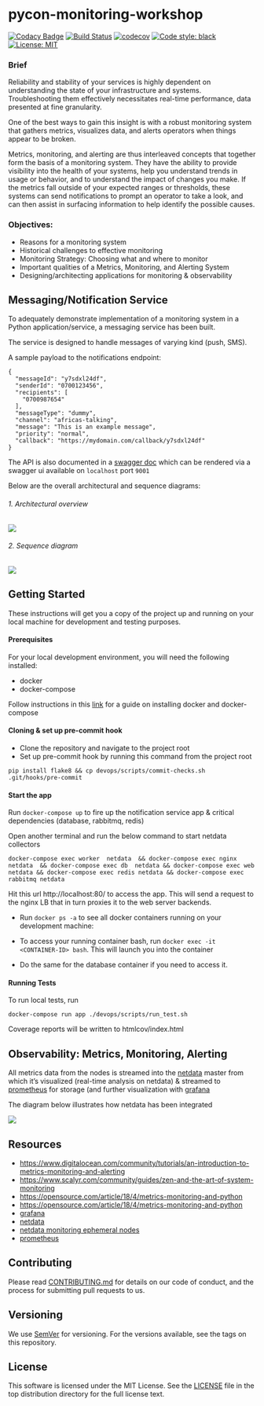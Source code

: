 # pycon-monitoring-workshop
[![Codacy Badge](https://api.codacy.com/project/badge/Grade/50af7728784642b78123b9cf4fa0f7bd)](https://app.codacy.com/app/kwahome/pycon-monitoring-workshop?utm_source=github.com&utm_medium=referral&utm_content=kwahome/pycon-monitoring-workshop&utm_campaign=Badge_Grade_Dashboard)
[![Build Status](https://travis-ci.com/kwahome/pycon-monitoring-workshop.svg?branch=master)](https://travis-ci.com/kwahome/pycon-monitoring-workshop)
[![codecov](https://codecov.io/gh/kwahome/pycon-monitoring-workshop/branch/master/graph/badge.svg)](https://codecov.io/gh/kwahome/pycon-monitoring-workshop)
[![Code style: black](https://img.shields.io/badge/code%20style-black-000000.svg)](https://github.com/ambv/black)
[![License: MIT](https://img.shields.io/badge/License-MIT-yellow.svg)](https://opensource.org/licenses/MIT)

### Brief
Reliability and stability of your services is highly dependent on understanding the state of your infrastructure and systems. Troubleshooting them effectively necessitates real-time performance, data presented at fine granularity.

One of the best ways to gain this insight is with a robust monitoring system that gathers metrics, visualizes data, and alerts operators when things appear to be broken.

Metrics, monitoring, and alerting are thus interleaved concepts that together form the basis of a monitoring system. They have the ability to provide visibility into the health of your systems, help you understand trends in usage or behavior, and to understand the impact of changes you make. If the metrics fall outside of your expected ranges or thresholds, these systems can send notifications to prompt an operator to take a look, and can then assist in surfacing information to help identify the possible causes.

### Objectives:

- Reasons for a monitoring system
- Historical challenges to effective monitoring
- Monitoring Strategy: Choosing what and where to monitor
- Important qualities of a Metrics, Monitoring, and Alerting System
- Designing/architecting applications for monitoring & observability

## Messaging/Notification Service
To adequately demonstrate implementation of a monitoring system in a Python application/service, a messaging service has been built.

The service is designed to handle messages of varying kind (push, SMS).

A sample payload to the notifications endpoint:

```
{
  "messageId": "y7sdxl24df",
  "senderId": "0700123456",
  "recipients": [
    "0700987654"
  ],
  "messageType": "dummy",
  "channel": "africas-talking",
  "message": "This is an example message",
  "priority": "normal",
  "callback": "https://mydomain.com/callback/y7sdxl24df"
}
```

The API is also documented in a [swagger doc](https://github.com/kwahome/pycon-monitoring-workshop/blob/master/docs/api/swagger/send-message-1.0.yml) which can be rendered via a swagger ui available on `localhost` port `9001`

Below are the overall architectural and sequence diagrams:

###### 1. Architectural overview

![](docs/architecture/architecture-diagram.png)

###### 2. Sequence diagram

![](docs/architecture/messaging-service-sequence.png)

## Getting Started

These instructions will get you a copy of the project up and running on your local machine for development and testing purposes.

#### Prerequisites

For your local development environment, you will need the following installed:

- docker
- docker-compose

Follow instructions in this [link](https://docs.docker.com/install/) for a guide on installing docker and docker-compose

#### Cloning & set up pre-commit hook

- Clone the repository and navigate to the project root
- Set up pre-commit hook by running this command from the project root

```
pip install flake8 && cp devops/scripts/commit-checks.sh .git/hooks/pre-commit
```

#### Start the app

Run `docker-compose up` to fire up the notification service app & critical dependencies (database, rabbitmq, redis)

Open another terminal and run the below command to start netdata collectors 
```
docker-compose exec worker  netdata  && docker-compose exec nginx  netdata  && docker-compose exec db  netdata && docker-compose exec web  netdata && docker-compose exec redis netdata && docker-compose exec rabbitmq netdata
```

Hit this url http://localhost:80/ to access the app. This will send a request to the nginx LB that in turn proxies it to the web server backends.

- Run `docker ps -a` to see all docker containers running on your development machine:

- To access your running container bash, run `docker exec -it <CONTAINER-ID> bash`. This will launch you into the container

- Do the same for the database container if you need to access it.

#### Running Tests

To run local tests, run

```
docker-compose run app ./devops/scripts/run_test.sh
```

Coverage reports will be written to htmlcov/index.html

## Observability: Metrics, Monitoring, Alerting
All metrics data from the nodes is streamed into the [netdata](https://github.com/netdata/netdata) master from which it’s visualized (real-time analysis on netdata) & streamed to [prometheus](https://prometheus.io/) for storage (and further visualization with [grafana](https://grafana.com/)

The diagram below illustrates how netdata has been integrated

![](docs/architecture/netdata-integration.png)

## Resources
- https://www.digitalocean.com/community/tutorials/an-introduction-to-metrics-monitoring-and-alerting
- https://www.scalyr.com/community/guides/zen-and-the-art-of-system-monitoring
- https://opensource.com/article/18/4/metrics-monitoring-and-python
- https://opensource.com/article/18/4/metrics-monitoring-and-python
- [grafana](https://grafana.com/)
- [netdata](https://github.com/netdata/netdata)
- [netdata monitoring ephemeral nodes](https://github.com/netdata/netdata/tree/master/streaming#monitoring-ephemeral-nodes)
- [prometheus](https://prometheus.io/)

## Contributing
Please read [CONTRIBUTING.md](https://github.com/kwahome/pycon-monitoring-workshop/blob/master/CONTRIBUTING.md) for details on our code of conduct, and the process for submitting pull requests to us.

## Versioning
We use [SemVer](https://semver.org/) for versioning. For the versions available, see the tags on this repository.

## License
This software is licensed under the MIT License. See the [LICENSE](https://github.com/kwahome/pycon-monitoring-workshop/blob/master/LICENSE) file in the top distribution directory for the full license text.
